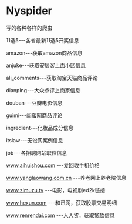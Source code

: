# Nyspider
写的各种各样的爬虫

11选5---各省最新11选5开奖信息

amazon---获取amazon商品信息

anjuke---获取安居客上面小区信息

ali_comments---获取淘宝天猫商品评论

dianping---大众点评上商家信息

douban---豆瓣电影信息

guimi---闺蜜网商品评论

ingredient---化妆品成分信息

itslaw---无讼网案例信息

job---各招聘网站职位信息

www.aihuishou.com ---爱回收手机价格

www.yanglaowang.com.cn ---养老网上养老院信息

www.zimuzu.tv ---电影，电视剧ed2k链接

www.hexun.com ---和讯网，获取股票交易明细

www.renrendai.com ---人人贷，获取贷款信息

